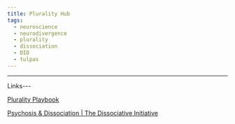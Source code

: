 ```yaml
---
title: Plurality Hub
tags:
  - neuroscience
  - neurodivergence
  - plurality
  - dissociation
  - DID
  - tulpas
---
```








---


Links---

[Plurality Playbook](https://www.pluralpride.com/playbook)

[Psychosis & Dissociation | The Dissociative Initiative](https://di.org.au/dissociation-psychosis/)


